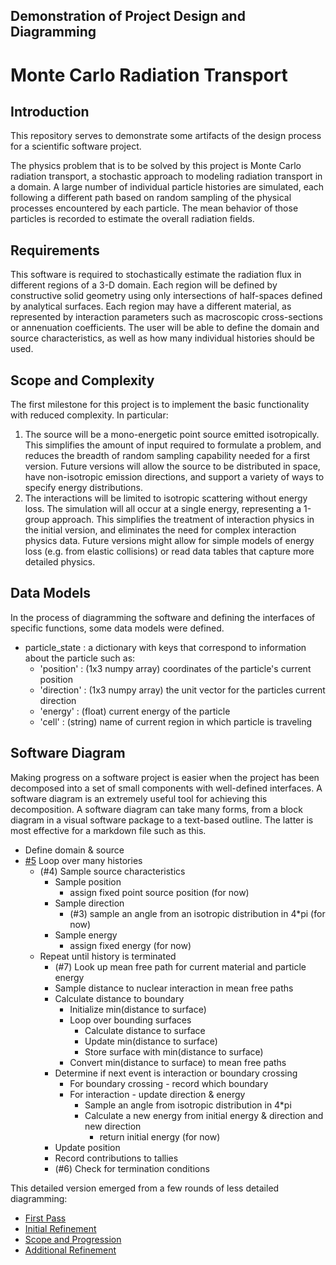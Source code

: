 ## Demonstration of Project Design and Diagramming

# Monte Carlo Radiation Transport

## Introduction

This repository serves to demonstrate some artifacts of the design process for
a scientific software project.

The physics problem that is to be solved by this project is Monte Carlo
radiation transport, a stochastic approach to modeling radiation transport in
a domain.  A large number of individual particle histories are simulated, each
following a different path based on random sampling of the physical processes
encountered by each particle.  The mean behavior of those particles is
recorded to estimate the overall radiation fields.

## Requirements

This software is required to stochastically estimate the radiation flux in
different regions of a 3-D domain.  Each region will be defined by
constructive solid geometry using only intersections of half-spaces defined by
analytical surfaces.  Each region may have a different material, as
represented by interaction parameters such as macroscopic cross-sections or
annenuation coefficients.  The user will be able to define the domain and
source characteristics, as well as how many individual histories should be
used.

## Scope and Complexity

The first milestone for this project is to implement the basic functionality
with reduced complexity.  In particular:

1. The source will be a mono-energetic point source emitted
   isotropically. This simplifies the amount of input required to formulate a
   problem, and reduces the breadth of random sampling capability needed for a
   first version.  Future versions will allow the source to be distributed in
   space, have non-isotropic emission directions, and support a variety of
   ways to specify energy distributions.
1. The interactions will be limited to isotropic scattering without energy
   loss. The simulation will all occur at a single energy, representing a
   1-group approach.  This simplifies the treatment of interaction physics in
   the initial version, and eliminates the need for complex interaction
   physics data.  Future versions might allow for simple models of energy loss
   (e.g. from elastic collisions) or read data tables that capture more
   detailed physics.

## Data Models

In the process of diagramming the software and defining the interfaces of
specific functions, some data models were defined.

- particle_state : a dictionary with keys that correspond to information about
  the particle such as:
   - 'position' : (1x3 numpy array) coordinates of the particle's current position
   - 'direction' : (1x3 numpy array) the unit vector for the particles current direction
   - 'energy' : (float) current energy of the particle
   - 'cell' : (string) name of current region in which particle is traveling

## Software Diagram

Making progress on a software project is easier when the project has been
decomposed into a set of small components with well-defined interfaces.  A
software diagram is an extremely useful tool for achieving this decomposition.
A software diagram can take many forms, from a block diagram in a visual
software package to a text-based outline.  The latter is most effective for a
markdown file such as this.

* Define domain & source
* [#5][i5] Loop over many histories
  * (#4) Sample source characteristics
    * Sample position
      * assign fixed point source position (for now)
    * Sample direction
      * (#3) sample an angle from an isotropic distribution in 4*pi (for now)
    * Sample energy
      * assign fixed energy (for now)
  * Repeat until history is terminated
    * (#7) Look up mean free path for current material and particle energy
    * Sample distance to nuclear interaction in mean free paths
    * Calculate distance to boundary
      * Initialize min(distance to surface)
      * Loop over bounding surfaces
        * Calculate distance to surface
        * Update min(distance to surface)
        * Store surface with min(distance to surface)
      * Convert min(distance to surface) to mean free paths
    * Determine if next event is interaction or boundary crossing
      * For boundary crossing - record which boundary
      * For interaction - update direction & energy
        * Sample an angle from isotropic distribution in 4*pi
        * Calculate a new energy from initial energy & direction and new direction
          * return initial energy (for now)
    * Update position
    * Record contributions to tallies
    * (#6) Check for termination conditions

This detailed version emerged from a few rounds of less detailed diagramming:

* [First Pass](first-pass.md)
* [Initial Refinement](refinement.md)
* [Scope and Progression](scope.md)
* [Additional Refinement](additional.md)

[i3]: https://github.com/uw-ne/ep476-demo-diagram/issues/3
[i4]: https://github.com/uw-ne/ep476-demo-diagram/issues/4
[i5]: https://github.com/uw-ne/ep476-demo-diagram/issues/5
[i6]: https://github.com/uw-ne/ep476-demo-diagram/issues/6
[i7]: https://github.com/uw-ne/ep476-demo-diagram/issues/7
